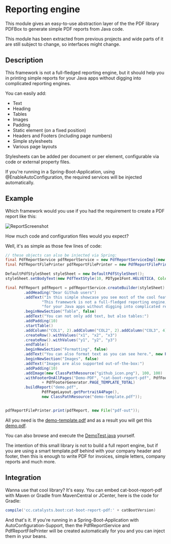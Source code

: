 # Reporting engine

This module gives an easy-to-use abstraction layer of the the PDF library PDFBox to generate simple PDF reports
from Java code.

This module has been extracted from previous projects and wide parts of it are still subject to change, so
interfaces might change.

## Description

This framework is not a full-fledged reporting engine, but it should help you in printing simple reports
for your Java apps without digging into complicated reporting engines.

You can easily add:

* Text
* Heading
* Tables
* Images
* Padding
* Static element (on a fixed position)
* Headers and Footers (including page numbers)
* Simple stylesheets
* Various page layouts

Stylesheets can be added per document or per element, configurable via code or external property files.

If you're running in a Spring-Boot-Application, using @EnableAutoConfiguration, the required services will be
 injected automatically.

## Example

Which framework would you use if you had the requirement to create a PDF report like this: 

![ReportScreenshot](https://github.com/Catalysts/cat-boot/raw/master/cat-boot-report-pdf/reportScreenshot.png)

How much code and configuration files would you expect?

Well, it's as simple as those few lines of code:

```java
// these objects can also be injected via Spring:
final PdfReportService pdfReportService = new PdfReportServiceImpl(new DefaultPdfStyleSheet());
final PdfReportFilePrinter pdfReportFilePrinter = new PdfReportFilePrinter();

DefaultPdfStyleSheet styleSheet = new DefaultPdfStyleSheet();
styleSheet.setBodyText(new PdfTextStyle(10, PDType1Font.HELVETICA, Color.BLACK));

final PdfReport pdfReport = pdfReportService.createBuilder(styleSheet)
        .addHeading("Dear Github users")
        .addText("In this simple showcase you see most of the cool features that you can do with cat-boot-report.pdf. " +
                "This framework is not a full-fledged reporting engine, but it should help you in printing simple reports " +
                "for your Java apps without digging into complicated reporting engines.")
        .beginNewSection("Table", false)
        .addText("You can not only add text, but also tables:")
        .addPadding(10)
        .startTable()
        .addColumn("COL1", 2).addColumn("COL2", 2).addColumn("COL3", 4)
        .createRow().withValues("x1", "x2", "x3")
        .createRow().withValues("y1", "y2", "y3")
        .endTable()
        .beginNewSection("Formatting", false)
        .addText("You can also format text as you can see here.", new PdfTextStyle(13, PDType1Font.TIMES_BOLD_ITALIC, Color.BLUE))
        .beginNewSection("Images", false)
        .addText("Images are also supported out-of-the-box:")
        .addPadding(10)
        .addImage(new ClassPathResource("github_icon.png"), 100, 100)
        .withFooterOnAllPages("Demo-PDF", "cat-boot-report-pdf", PdfFooterGenerator.PAGE_TEMPLATE_CURR + "/"
                + PdfFooterGenerator.PAGE_TEMPLATE_TOTAL)
        .buildReport("demo.pdf",
                PdfPageLayout.getPortraitA4Page(),
                new ClassPathResource("demo-template.pdf"));


pdfReportFilePrinter.print(pdfReport, new File("pdf-out"));
```

All you need is the [demo-template.pdf](https://github.com/Catalysts/cat-boot/raw/master/cat-boot-report-pdf/src/test/resources/demo-template.pdf) and
 as a result you will get this [demo.pdf](https://github.com/Catalysts/cat-boot/raw/master/cat-boot-report-pdf/demo.pdf).
 
You can also browse and execute the [DemoTest.java](https://github.com/Catalysts/cat-boot/tree/master/cat-boot-report-pdf/src/test/java/cc/catalysts/boot/report/pdf/impl/DemoTest.java) yourself. 
 
The intention of this small library is not to build a full report engine, but if you are using a smart template.pdf behind with your company
 header and footer, then this is enough to write PDF for invoices, simple letters, company reports and much more.

## Integration

Wanna use that cool library? It's easy. You can embed cat-boot-report-pdf with Maven or Gradle from MavenCentral or JCenter,
here is the code for Gradle:

```groovy
compile('cc.catalysts.boot:cat-boot-report-pdf:' + catBootVersion)
```

And that's it. If you're running in a Spring-Boot-Application with AutoConfiguration-Support, then the PdfReportService
and PdfReportFilePrinter will be created automatically for you and you can inject them in your beans.
